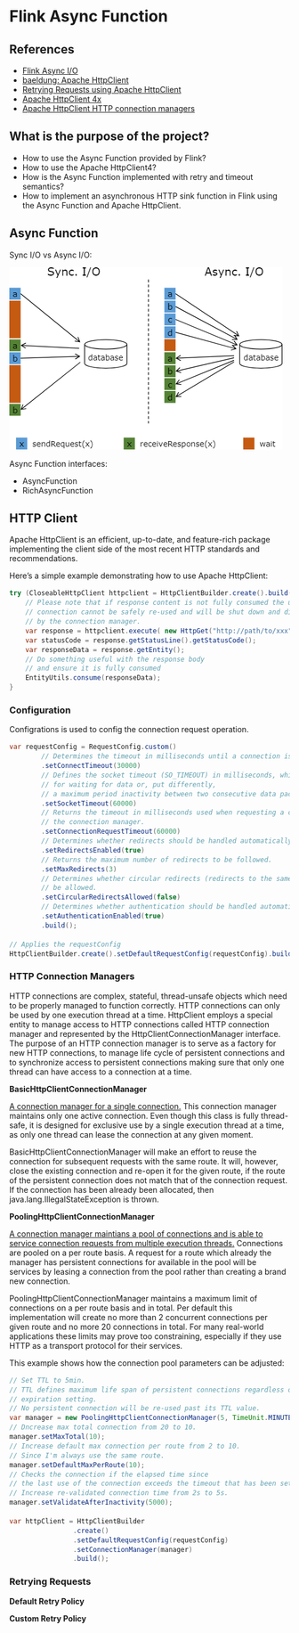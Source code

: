 # Flink Async Function

## References
- [Flink Async I/O](https://nightlies.apache.org/flink/flink-docs-master/docs/dev/datastream/operators/asyncio/)
- [baeldung: Apache HttpClient](https://www.baeldung.com/tag/apache-httpclient)
- [Retrying Requests using Apache HttpClient](https://www.baeldung.com/java-retrying-requests-using-apache-httpclient)
- [Apache HttpClient 4x](https://hc.apache.org/httpcomponents-client-4.5.x/index.html)
- [Apache HttpClient HTTP connection managers](https://hc.apache.org/httpcomponents-client-4.5.x/current/tutorial/html/connmgmt.html#d5e374)
## What is the purpose of the project? 

- How to use the Async Function provided by Flink?
- How to use the Apache HttpClient4?
- How is the Async Function implemented with retry and timeout semantics?
- How to implement an asynchronous HTTP sink function in Flink using the Async Function and Apache HttpClient.

## Async Function 

Sync I/O vs Async I/O:

![Sync I/O vs Async I/O](../../../docs/.assets/flink-async-io.png)

Async Function interfaces:

- AsyncFunction
- RichAsyncFunction

## HTTP Client

Apache HttpClient is an efficient, up-to-date, and feature-rich package implementing the client side of the most recent HTTP standards and recommendations. 

Here’s a simple example demonstrating how to use Apache HttpClient:

```java
try (CloseableHttpClient httpclient = HttpClientBuilder.create().build()) {
    // Please note that if response content is not fully consumed the underlying
    // connection cannot be safely re-used and will be shut down and discarded
    // by the connection manager. 
    var response = httpclient.execute( new HttpGet("http://path/to/xxx"));
    var statusCode = response.getStatusLine().getStatusCode();
    var responseData = response.getEntity();
    // Do something useful with the response body
    // and ensure it is fully consumed
    EntityUtils.consume(responseData);
}
```

### Configuration

Configrations is used to config the connection request operation.

```java
var requestConfig = RequestConfig.custom()
        // Determines the timeout in milliseconds until a connection is established.
        .setConnectTimeout(30000)
        // Defines the socket timeout (SO_TIMEOUT) in milliseconds, which is the timeout
        // for waiting for data or, put differently,
        // a maximum period inactivity between two consecutive data packets.
        .setSocketTimeout(60000)
        // Returns the timeout in milliseconds used when requesting a connection from
        // the connection manager.
        .setConnectionRequestTimeout(60000)
        // Determines whether redirects should be handled automatically.
        .setRedirectsEnabled(true)
        // Returns the maximum number of redirects to be followed.
        .setMaxRedirects(3)
        // Determines whether circular redirects (redirects to the same location) should
        // be allowed.
        .setCircularRedirectsAllowed(false)
        // Determines whether authentication should be handled automatically.
        .setAuthenticationEnabled(true)
        .build();

// Applies the requestConfig
HttpClientBuilder.create().setDefaultRequestConfig(requestConfig).build();
```

### HTTP Connection Managers

HTTP connections are complex, stateful, thread-unsafe objects which need to be properly managed to function correctly. HTTP connections can only be used by one execution thread at a time. HttpClient employs a special entity to manage access to HTTP connections called HTTP connection manager and represented by the HttpClientConnectionManager interface. The purpose of an HTTP connection manager is to serve as a factory for new HTTP connections, to manage life cycle of persistent connections and to synchronize access to persistent connections making sure that only one thread can have access to a connection at a time. 

**BasicHttpClientConnectionManager**

<u>A connection manager for a single connection.</u> This connection manager maintains only one active connection. Even though this class is fully thread-safe, it is designed for exclusive use by a single execution thread at a time, as only one thread can lease the connection at any given moment. 

BasicHttpClientConnectionManager will make an effort to reuse the connection for subsequent requests with the same route. It will, however, close the existing connection and re-open it for the given route, if the route of the persistent connection does not match that of the connection request. If the connection has been already been allocated, then java.lang.IllegalStateException is thrown.

**PoolingHttpClientConnectionManager**

<u>A connection manager maintians a pool of connections and is able to service connection requests from multiple execution threads.</u> Connections are pooled on a per route basis. A request for a route which already the manager has persistent connections for available in the pool will be services by leasing a connection from the pool rather than creating a brand new connection.

PoolingHttpClientConnectionManager maintains a maximum limit of connections on a per route basis and in total. Per default this implementation will create no more than 2 concurrent connections per given route and no more 20 connections in total. For many real-world applications these limits may prove too constraining, especially if they use HTTP as a transport protocol for their services.

This example shows how the connection pool parameters can be adjusted:
```java
// Set TTL to 5min.
// TTL defines maximum life span of persistent connections regardless of their
// expiration setting.
// No persistent connection will be re-used past its TTL value.
var manager = new PoolingHttpClientConnectionManager(5, TimeUnit.MINUTES);
// Dncrease max total connection from 20 to 10.
manager.setMaxTotal(10);
// Increase default max connection per route from 2 to 10.
// Since I'm always use the same route.
manager.setDefaultMaxPerRoute(10);
// Checks the connection if the elapsed time since
// the last use of the connection exceeds the timeout that has been set.
// Increase re-validated connection time from 2s to 5s.
manager.setValidateAfterInactivity(5000);

var httpClient = HttpClientBuilder
                .create()
                .setDefaultRequestConfig(requestConfig)
                .setConnectionManager(manager)
                .build();
```


### Retrying Requests 

**Default Retry Policy**

**Custom Retry Policy**

